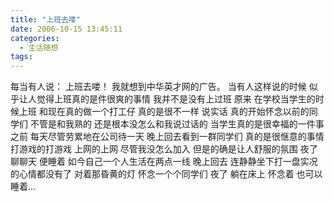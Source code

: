```yaml
---
title: "上班去喽"
date: 2006-10-15 13:45:11
categories:
  - 生活随想
tags:
---
```


每当有人说： 上班去喽！ 我就想到中华英才网的广告。 当有人这样说的时候 似乎让人觉得上班真的是件很爽的事情 我并不是没有上过班 原来 在学校当学生的时候上班 和现在真的做一个打工仔 真的是很不一样 说实话 真的开始怀念以前的同学们 不管是和我熟的 还是根本没怎么和我说过话的 当学生真的是很幸福的一件事 之前 每天尽管劳累地在公司待一天 晚上回去看到一群同学们 真的是很惬意的事情 打游戏的打游戏 上网的上网 尽管我没怎么加入 但是的确是让人舒服的氛围 夜了 聊聊天 便睡着 如今自己一个人生活在两点一线 晚上回去 连静静坐下打一盘实况的心情都没有了 对着那昏黄的灯 怀念一个个同学们 夜了 躺在床上 怀念着 也可以睡着...